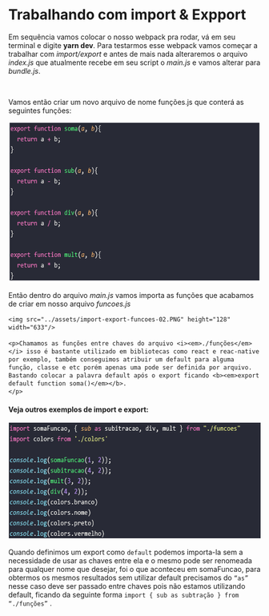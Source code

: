 <h1> Trabalhando com import & Expport </h1>

  <p>Em sequência vamos colocar o nosso webpack pra rodar, vá em seu terminal e digite <b>yarn dev</b>. Para testarmos esse webpack vamos começar a trabalhar com <em>import/export </em>e antes de mais nada alteraremos o arquivo <em>index.js</em> que atualmente recebe em seu script o <em>main.js</em> e vamos alterar para <em>bundle.js</em>.
  </p><br>

  <p>Vamos então criar um novo arquivo de nome funções.js que conterá as seguintes funções: </p>

  <img src="../assets/import-export-funcoes.PNG" name="img-importe-export" alt="img-import-export" height="321" width="636" >

  <div>
    <p>Então dentro do arquivo <i>main.js</i> vamos importa as funções que acabamos de criar em nosso arquivo <i>funcoes.js</i></p>
  
    <img src="../assets/import-export-funcoes-02.PNG" height="128" width="633"/>
  
    <p>Chamamos as funções entre chaves do arquivo <i><em>./funções</em></i> isso é bastante utilizado em bibliotecas como react e reac-native por exemplo, também conseguimos atribuir um default para alguma função, classe e etc porém apenas uma pode ser definida por arquivo. Bastando colocar a palavra default após o export ficando <b><em>export default function soma()</em></b>.
    </p>
  </div>

<div>
  <h4>Veja outros exemplos de import e export:</h4>

  <img src="../assets/import-export-funcoes-03.PNG" name="img-importe-export-03" alt="img-import-export-03" height="233" width="631" >

  <p>Quando definimos um export como <code>default</code> podemos importa-la sem a necessidade de usar as chaves entre ela e o mesmo pode ser renomeada para qualquer nome que desejar, foi o que aconteceu em somaFuncao, para obtermos os mesmos resultados sem utilizar default precisamos do <code>“as”</code> nesse caso deve ser passado entre chaves pois não estamos utilizando default, ficando da seguinte forma <code>import { sub as subtração } from “./funções”</code> .
  </p>
</div>

